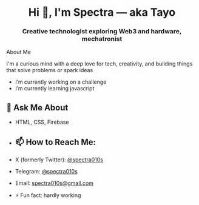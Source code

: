 <h1 align="center">Hi 👋, I'm Spectra — aka Tayo</h1>
<h3 align="center">Creative technologist exploring Web3 and hardware, mechatronist </h3>

About Me

I'm a curious mind with a deep love for tech, creativity, and building things that solve problems or spark ideas

-  I’m currently working on a challenge
-  I’m currently learning javascript
  
## 💬 Ask Me About
- HTML, CSS, Firebase
  
- ## 📫 How to Reach Me:
- X (formerly Twitter): [@spectra010s](https://x.com/spectra010s)  
- Telegram: [@spectra010s](https://t.me/spectra010s)  
- Email: [spectra010s@gmail.com](mailto:spectra010s@gmail.com)

- ⚡ Fun fact: hardly working
